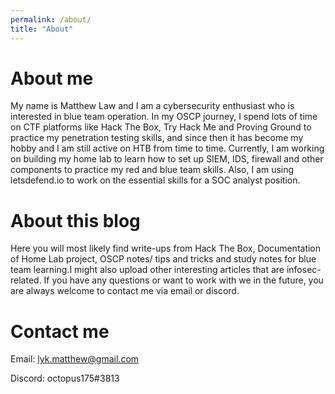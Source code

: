 ```yaml
---
permalink: /about/
title: "About"
---
```


# About me

My name is Matthew Law and I am a cybersecurity enthusiast who is interested in blue team operation. 
In my OSCP journey, I spend lots of time on CTF platforms like Hack The Box, Try Hack Me and Proving Ground to practice my penetration testing skills, and since then it has become my hobby and I am still active on HTB from time to time. 
Currently, I am working on building my home lab to learn how to set up SIEM, IDS, firewall and other components to practice my red and blue team skills. Also, I am using letsdefend.io to work on the essential skills for a SOC analyst position.


# About this blog

Here you will most likely find write-ups from Hack The Box, Documentation of Home Lab project, OSCP notes/ tips and tricks and study notes for blue team learning.I might also upload other interesting articles that are infosec-related. If you have any questions or want to work with we in the future, you are always welcome to contact me via email or discord.

# Contact me

Email: lyk.matthew@gmail.com

Discord: octopus175#3813